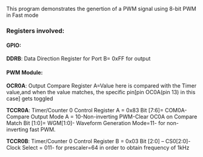This program demonstrates the genertion of a PWM signal using 8-bit PWM in Fast mode

### Registers involved:

#### GPIO:
**DDRB**: Data Direction Register for Port B= 0xFF for output


#### PWM Module:
**OCR0A**: Output Compare Register A=Value here is compared with the Timer value,and when the value matches, the specific pin[pin OC0A(pin 13) in this case] gets toggled

**TCCR0A**: Timer/Counter 0 Control Register A = 0x83
Bit [7:6]= COM0A-Compare Output Mode A = 10-Non-inverting PWM-Clear OC0A on Compare Match
Bit [1:0]= WGM[1:0]- Waveform Generation Mode=11- for non-inverting fast PWM.

**TCCR0B**: Timer/Counter 0 Control Register B = 0x03
Bit [2:0] – CS0[2:0]-Clock Select = 011- for prescaler=64 in order to obtain frequency of 1kHz
